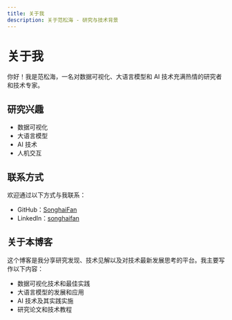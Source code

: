```yaml
---
title: 关于我
description: 关于范松海 - 研究与技术背景
---
```


# 关于我

你好！我是范松海，一名对数据可视化、大语言模型和 AI 技术充满热情的研究者和技术专家。

## 研究兴趣

- 数据可视化
- 大语言模型
- AI 技术
- 人机交互

## 联系方式

欢迎通过以下方式与我联系：

- GitHub：[SonghaiFan](https://github.com/SonghaiFan)
- LinkedIn：[songhaifan](https://linkedin.com/in/songhaifan)

## 关于本博客

这个博客是我分享研究发现、技术见解以及对技术最新发展思考的平台。我主要写作以下内容：

- 数据可视化技术和最佳实践
- 大语言模型的发展和应用
- AI 技术及其实践实施
- 研究论文和技术教程
